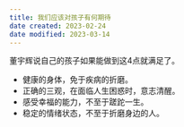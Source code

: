 ```yaml
---
title: 我们应该对孩子有何期待
date created: 2023-02-24
date modified: 2023-03-14
---
```


董宇辉说自己的孩子如果能做到这4点就满足了。

- 健康的身体，免于疾病的折磨。
- 正确的三观，在面临人生困惑时，意志清醒。
- 感受幸福的能力，不至于蹉跎一生。
- 稳定的情绪状态，不至于折磨身边的人。
